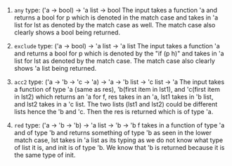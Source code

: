 1. `any`
type: ('a -> bool) -> 'a list -> bool
The input takes a function 'a and returns a bool for p which is denoted in the match case and takes in 'a list for lst
as denoted by the match case as well. The match case also clearly shows a bool being returned.

2. `exclude`
type: ('a -> bool) -> 'a list -> 'a list
The input takes a function 'a and returns a bool for p which is denoted by the "if (p h)" and takes in 'a list for lst
as denoted by the match case. The match case also clearly shows 'a list being returned.

3. `acc2`
type: ('a -> 'b -> 'c -> 'a) -> 'a -> 'b list -> 'c list -> 'a
The input takes a function of type 'a (same as res), 'b(first item in lst1), and 'c(first item in lst2) which returns an 'a for f, res takes in an 'a, lst1 takes in 'b list, and lst2 takes in a 'c list.
The two lists (lst1 and lst2) could be different lists hence the 'b and 'c. Then the res is returned which is of type 'a.

4. `red`
type: ('a -> 'b -> 'b) -> 'a list -> 'b -> 'b
f takes in a function of type 'a and of type 'b and returns something of type 'b as seen in the lower match case, lst takes in 'a list as its typing as we do not know what type of list it is, and init is of type 'b. We know that 'b is returned because it is the same type of init.
